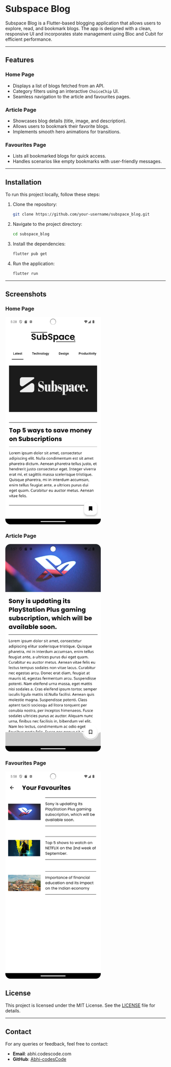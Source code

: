 # Subspace Blog

Subspace Blog is a Flutter-based blogging application that allows users to explore, read, and bookmark blogs. The app is designed with a clean, responsive UI and incorporates state management using Bloc and Cubit for efficient performance.

---

## Features

### Home Page
- Displays a list of blogs fetched from an API.
- Category filters using an interactive `ChoiceChip` UI.
- Seamless navigation to the article and favourites pages.

### Article Page
- Showcases blog details (title, image, and description).
- Allows users to bookmark their favorite blogs.
- Implements smooth hero animations for transitions.

### Favourites Page
- Lists all bookmarked blogs for quick access.
- Handles scenarios like empty bookmarks with user-friendly messages.

---

## Installation

To run this project locally, follow these steps:

1. Clone the repository:
   ```bash
   git clone https://github.com/your-username/subspace_blog.git
   ```

2. Navigate to the project directory:
   ```bash
   cd subspace_blog
   ```

3. Install the dependencies:
   ```bash
   flutter pub get
   ```

4. Run the application:
   ```bash
   flutter run
   ```

---

## Screenshots

### Home Page
<img src="screenshots/home_page.png" alt="Home Page" width="300">

### Article Page
<img src="screenshots/article_page.png" alt="Article Page" width="300">

### Favourites Page
<img src="screenshots/favourites_page.png" alt="Favourites Page" width="300">


## License

This project is licensed under the MIT License. See the [LICENSE](LICENSE) file for details.

---

## Contact

For any queries or feedback, feel free to contact:
- **Email**: abhi.codescode.com
- **GitHub**: [Abhi-codesCode](https://github.com/Abhi-CodesCode)
